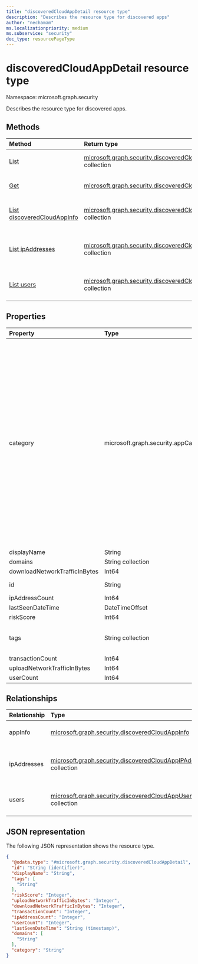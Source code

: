 ```yaml
---
title: "discoveredCloudAppDetail resource type"
description: "Describes the resource type for discovered apps"
author: "nechamam"
ms.localizationpriority: medium
ms.subservice: "security"
doc_type: resourcePageType
---
```


# discoveredCloudAppDetail resource type

Namespace: microsoft.graph.security

Describes the resource type for discovered apps. 

## Methods
|Method|Return type|Description|
|:---|:---|:---|
|[List](../api/security-discoveredcloudappdetail-list.md)|[microsoft.graph.security.discoveredCloudAppDetail](../resources/security-discoveredcloudappdetail.md) collection|Get a list of the discovered cloud apps and their properties.|
|[Get](../api/security-discoveredcloudappdetail-get.md)|[microsoft.graph.security.discoveredCloudAppDetail](../resources/security-discoveredcloudappdetail.md)|Read the properties and relationships of a discovered cloud app.|
|[List discoveredCloudAppInfo](../api/security-discoveredcloudappdetail-list-appinfo.md)|[microsoft.graph.security.discoveredCloudAppInfo](../resources/security-discoveredcloudappinfo.md) collection|Get the discoveredCloudAppInfo resources from the appInfo navigation property.|
|[List ipAddresses](../api/security-discoveredcloudappdetail-list-ipaddresses.md)|[microsoft.graph.security.discoveredCloudAppIPAddress](../resources/security-discoveredcloudappipaddress.md) collection|Get the discoveredCloudAppIPAddress resources from the ipAddresses navigation property.|
|[List users](../api/security-discoveredcloudappdetail-list-users.md)|[microsoft.graph.security.discoveredCloudAppUser](../resources/security-discoveredcloudappuser.md) collection|Get the discoveredCloudAppUser resources from the users navigation property.|

## Properties
|Property|Type|Description|
|:---|:---|:---|
|category|microsoft.graph.security.appCategory|The discovered app's category. Possible values include: `security`, `collaboration`, `hostingServices`, `onlineMeetings`, `newsAndEntertainment`, `eCommerce`, `education`, `cloudStorage`, `marketing`, `operationsManagement`, `health`, `advertising`, `productivity`, `accountingAndFinance`, `contentManagement`, `contentSharing`, `businessManagement`, `communications`, `dataAnalytics`, `businessIntelligence`, `webemail`, `codeHosting`, `webAnalytics`, `socialNetwork`, `crm`, `forums`, `humanResourceManagement`, `transportationAndTravel`, `productDesign`, `sales`, `cloudComputingPlatform`, `projectManagement`, `personalInstantMessaging`, `developmentTools`, `itServices`, `supplyChainAndLogistics`, `propertyManagement`, `customerSupport`, `internetOfThings`, `vendorManagementSystems`, `websiteMonitoring`, `generativeAi`, `unknown`, `unknownFutureValue`.|
|displayName|String|The app name|
|domains|String collection|The domain|
|downloadNetworkTrafficInBytes|Int64|The download traffic size|
|id|String|The app's SaaSDB ID. Inherited from [microsoft.graph.entity](../resources/entity.md).|
|ipAddressCount|Int64|The IP address|
|lastSeenDateTime|DateTimeOffset|The last seen date|
|riskScore|Int64|The app's risk score.|
|tags|String collection|The app's tag name. Possible values include Unsanctioned,Sanctioned,Monitored, or a custom tag.|
|transactionCount|Int64|The app transaction count|
|uploadNetworkTrafficInBytes|Int64|The app upload traffic size, in bytes|
|userCount|Int64|The count of users using the app|

## Relationships
|Relationship|Type|Description|
|:---|:---|:---|
|appInfo|[microsoft.graph.security.discoveredCloudAppInfo](../resources/security-discoveredcloudappinfo.md)|The application information|
|ipAddresses|[microsoft.graph.security.discoveredCloudAppIPAddress](../resources/security-discoveredcloudappipaddress.md) collection|The list of IP addresses accessed by the app|
|users|[microsoft.graph.security.discoveredCloudAppUser](../resources/security-discoveredcloudappuser.md) collection|The list of users accessing the app|

## JSON representation
The following JSON representation shows the resource type.
<!-- {
  "blockType": "resource",
  "keyProperty": "id",
  "@odata.type": "microsoft.graph.security.discoveredCloudAppDetail",
  "baseType": "microsoft.graph.entity",
  "openType": false
}
-->
``` json
{
  "@odata.type": "#microsoft.graph.security.discoveredCloudAppDetail",
  "id": "String (identifier)",
  "displayName": "String",
  "tags": [
    "String"
  ],
  "riskScore": "Integer",
  "uploadNetworkTrafficInBytes": "Integer",
  "downloadNetworkTrafficInBytes": "Integer",
  "transactionCount": "Integer",
  "ipAddressCount": "Integer",
  "userCount": "Integer",
  "lastSeenDateTime": "String (timestamp)",
  "domains": [
    "String"
  ],
  "category": "String"
}
```

